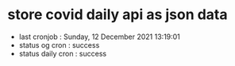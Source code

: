 # store covid daily api as json data

- last cronjob : Sunday, 12 December 2021 13:19:01
- status og cron : success
- status daily cron : success
      
      